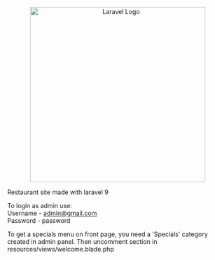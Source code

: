 <p align="center"><a href="https://laravel.com" target="_blank"><img src="https://raw.githubusercontent.com/laravel/art/master/logo-lockup/5%20SVG/2%20CMYK/1%20Full%20Color/laravel-logolockup-cmyk-red.svg" width="400" alt="Laravel Logo"></a></p>

Restaurant site made with laravel 9

To login as admin use:<br>
Username - admin@gmail.com<br>
Password - password

To get a specials menu on front page, you need a 'Specials' category created in admin panel. Then uncomment section in resources/views/welcome.blade.php